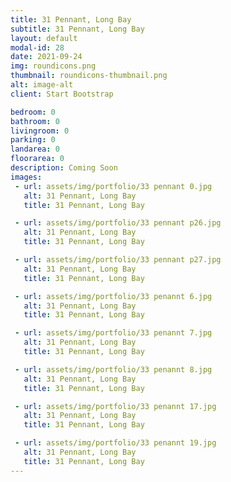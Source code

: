 ```yaml
---
title: 31 Pennant, Long Bay
subtitle: 31 Pennant, Long Bay
layout: default
modal-id: 28
date: 2021-09-24
img: roundicons.png
thumbnail: roundicons-thumbnail.png
alt: image-alt
client: Start Bootstrap

bedroom: 0
bathroom: 0
livingroom: 0
parking: 0
landarea: 0
floorarea: 0
description: Coming Soon
images:
 - url: assets/img/portfolio/33 pennant 0.jpg
   alt: 31 Pennant, Long Bay
   title: 31 Pennant, Long Bay

 - url: assets/img/portfolio/33 pennant p26.jpg
   alt: 31 Pennant, Long Bay
   title: 31 Pennant, Long Bay

 - url: assets/img/portfolio/33 pennant p27.jpg
   alt: 31 Pennant, Long Bay
   title: 31 Pennant, Long Bay

 - url: assets/img/portfolio/33 penannt 6.jpg
   alt: 31 Pennant, Long Bay
   title: 31 Pennant, Long Bay

 - url: assets/img/portfolio/33 penannt 7.jpg
   alt: 31 Pennant, Long Bay
   title: 31 Pennant, Long Bay

 - url: assets/img/portfolio/33 penannt 8.jpg
   alt: 31 Pennant, Long Bay
   title: 31 Pennant, Long Bay

 - url: assets/img/portfolio/33 penannt 17.jpg
   alt: 31 Pennant, Long Bay
   title: 31 Pennant, Long Bay

 - url: assets/img/portfolio/33 penannt 19.jpg
   alt: 31 Pennant, Long Bay
   title: 31 Pennant, Long Bay
---
```

